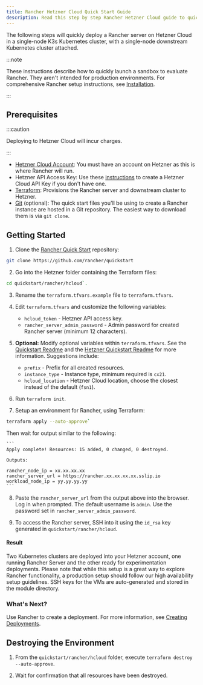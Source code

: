```yaml
---
title: Rancher Hetzner Cloud Quick Start Guide
description: Read this step by step Rancher Hetzner Cloud guide to quickly deploy a Rancher server with a single-node downstream Kubernetes cluster attached.
---
```


<head>
  <link rel="canonical" href="https://ranchermanager.docs.rancher.com/getting-started/quick-start-guides/deploy-rancher-manager/hetzner-cloud"/>
</head>

The following steps will quickly deploy a Rancher server on Hetzner Cloud in a single-node K3s Kubernetes cluster, with a single-node downstream Kubernetes cluster attached.

:::note

These instructions describe how to quickly launch a sandbox to evaluate Rancher. They aren't intended for production environments. For comprehensive Rancher setup instructions, see [Installation](../../../pages-for-subheaders/installation-and-upgrade.md).

:::

## Prerequisites

:::caution

Deploying to Hetzner Cloud will incur charges.

:::

- [Hetzner Cloud Account](https://www.hetzner.com): You must have an account on Hetzner as this is where Rancher will run.
- Hetzner API Access Key: Use these [instructions](https://docs.hetzner.cloud/#getting-started) to create a Hetzner Cloud API Key if you don't have one.
- [Terraform](https://www.terraform.io/downloads.html): Provisions the Rancher server and downstream cluster to Hetzner.
- [Git](https://git-scm.com/) (optional): The quick start files you'll be using to create a Rancher instance are hosted in a Git repository. The easiest way to download them is via `git clone`.

## Getting Started

1. Clone the [Rancher Quick Start](https://github.com/rancher/quickstart) repository: 

```bash
git clone https://github.com/rancher/quickstart
```

2. Go into the Hetzner folder containing the Terraform files:

```bash
cd quickstart/rancher/hcloud`.
```

3. Rename the `terraform.tfvars.example` file to `terraform.tfvars`.

4. Edit `terraform.tfvars` and customize the following variables:
    - `hcloud_token` - Hetzner API access key.
    - `rancher_server_admin_password` - Admin password for created Rancher server (minimum 12 characters).

5. **Optional:** Modify optional variables within `terraform.tfvars`.
See the [Quickstart Readme](https://github.com/rancher/quickstart) and the [Hetzner Quickstart Readme](https://github.com/rancher/quickstart/tree/master/rancher/hcloud) for more information.
Suggestions include:

   - `prefix` - Prefix for all created resources.
   - `instance_type` - Instance type, minimum required is `cx21`.
   - `hcloud_location` - Hetzner Cloud location, choose the closest instead of the default (`fsn1`).

6. Run `terraform init`.

7. Setup an environment for Rancher, using Terraform:

```bash
terraform apply --auto-approve`
```

Then wait for output similar to the following:

    ```
    Apply complete! Resources: 15 added, 0 changed, 0 destroyed.

    Outputs:

    rancher_node_ip = xx.xx.xx.xx
    rancher_server_url = https://rancher.xx.xx.xx.xx.sslip.io
    workload_node_ip = yy.yy.yy.yy
    ```

8. Paste the `rancher_server_url` from the output above into the browser. Log in when prompted. The default username is `admin`. Use the password set in `rancher_server_admin_password`.

9. To access the Rancher server, SSH into it using the `id_rsa` key generated in `quickstart/rancher/hcloud`.

#### Result

Two Kubernetes clusters are deployed into your Hetzner account, one running Rancher Server and the other ready for experimentation deployments. Please note that while this setup is a great way to explore Rancher functionality, a production setup should follow our high availability setup guidelines. SSH keys for the VMs are auto-generated and stored in the module directory.

### What's Next?

Use Rancher to create a deployment. For more information, see [Creating Deployments](../../../pages-for-subheaders/deploy-rancher-workloads.md).

## Destroying the Environment

1. From the `quickstart/rancher/hcloud` folder, execute `terraform destroy --auto-approve`.

2. Wait for confirmation that all resources have been destroyed.
